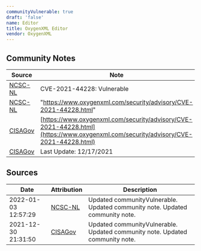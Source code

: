 ```yaml
---
communityVulnerable: true
draft: 'false'
name: Editor
title: OxygenXML Editor
vendor: OxygenXML
---
```




## Community Notes
| Source | Note |
| --- | --- |
| [NCSC-NL](https://github.com/NCSC-NL/log4shell/blob/main/software/README.md) | CVE-2021-44228: Vulnerable </ul> |
| [NCSC-NL](https://github.com/NCSC-NL/log4shell/blob/main/software/README.md) | "<a href="https://www.oxygenxml.com/security/advisory/CVE-2021-44228.html" rel="nofollow">https://www.oxygenxml.com/security/advisory/CVE-2021-44228.html</a>" |
| [CISAGov](https://raw.githubusercontent.com/cisagov/log4j-affected-db/develop/README.md) | [https://www.oxygenxml.com/security/advisory/CVE-2021-44228.html](https://www.oxygenxml.com/security/advisory/CVE-2021-44228.html) |
| [CISAGov](https://raw.githubusercontent.com/cisagov/log4j-affected-db/develop/README.md) | Last Update: 12/17/2021 |

## Sources
| Date | Attribution | Description |
| --- | --- | --- |
| 2022-01-03 12:57:29 | [NCSC-NL](https://github.com/NCSC-NL/log4shell/blob/main/software/README.md) | Updated communityVulnerable. Updated community note. Updated community note.  |
| 2021-12-30 21:31:50 | [CISAGov](https://raw.githubusercontent.com/cisagov/log4j-affected-db/develop/README.md) | Updated communityVulnerable. Updated community note. Updated community note.  |

